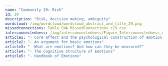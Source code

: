 ```yaml
---
name: "Community 29: Risk"
id: 29
description: "Risk, decision making, ambiguity"
wordcloud: /img/wordcloud/wordcloud_abstract_and_title_29.png
missedconnections: Table_CNA_MissedConnections_c29.csv
interconnectedness: /img/interconnectedness/Figure_Interconnectedness_c29.png
article1: "- Core affect and the psychological construction of emotion."
article2: "- An argument for basic emotions"
article3: "- What are emotions? And how can they be measured?"
article4: "- The Cognitive Structure of Emotions"
article5: "- Handbook of Emotions"
---
```

